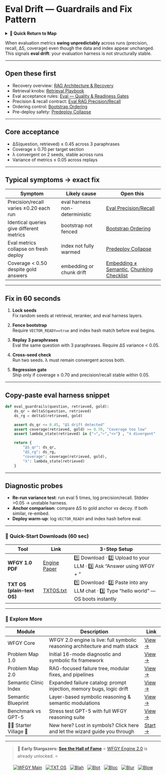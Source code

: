 # Eval Drift — Guardrails and Fix Pattern

<details>
  <summary><strong>🧭 Quick Return to Map</strong></summary>

<br>

  > You are in a sub-page of **RAG**.  
  > To reorient, go back here:  
  >
  > - [**RAG** — retrieval-augmented generation and knowledge grounding](./README.md)  
  > - [**WFGY Global Fix Map** — main Emergency Room, 300+ structured fixes](../README.md)  
  > - [**WFGY Problem Map 1.0** — 16 reproducible failure modes](../../README.md)  
  >
  > Think of this page as a desk within a ward.  
  > If you need the full triage and all prescriptions, return to the Emergency Room lobby.
</details>


When evaluation metrics **swing unpredictably** across runs (precision, recall, ΔS, coverage) even though the data and index appear unchanged.  
This signals **eval drift**: your evaluation harness is not structurally stable.

---

## Open these first
- Recovery overview: [RAG Architecture & Recovery](https://github.com/onestardao/WFGY/blob/main/ProblemMap/rag-architecture-and-recovery.md)  
- Retrieval knobs: [Retrieval Playbook](https://github.com/onestardao/WFGY/blob/main/ProblemMap/retrieval-playbook.md)  
- Eval acceptance rules: [Eval — Quality & Readiness Gates](https://github.com/onestardao/WFGY/blob/main/ProblemMap/eval/README.md)  
- Precision & recall contract: [Eval RAG Precision/Recall](https://github.com/onestardao/WFGY/blob/main/ProblemMap/eval/eval_rag_precision_recall.md)  
- Ordering control: [Bootstrap Ordering](https://github.com/onestardao/WFGY/blob/main/ProblemMap/bootstrap-ordering.md)  
- Pre-deploy safety: [Predeploy Collapse](https://github.com/onestardao/WFGY/blob/main/ProblemMap/predeploy-collapse.md)  

---

## Core acceptance
- ΔS(question, retrieved) ≤ 0.45 across 3 paraphrases  
- Coverage ≥ 0.70 per target section  
- λ convergent on 2 seeds, stable across runs  
- Variance of metrics ≤ 0.05 across replays  

---

## Typical symptoms → exact fix

| Symptom | Likely cause | Open this |
|---------|--------------|-----------|
| Precision/recall varies ±0.20 each run | eval harness non-deterministic | [Eval Precision/Recall](https://github.com/onestardao/WFGY/blob/main/ProblemMap/eval/eval_rag_precision_recall.md) |
| Identical queries give different metrics | bootstrap not fenced | [Bootstrap Ordering](https://github.com/onestardao/WFGY/blob/main/ProblemMap/bootstrap-ordering.md) |
| Eval metrics collapse on fresh deploy | index not fully warmed | [Predeploy Collapse](https://github.com/onestardao/WFGY/blob/main/ProblemMap/predeploy-collapse.md) |
| Coverage < 0.50 despite gold answers | embedding or chunk drift | [Embedding ≠ Semantic](https://github.com/onestardao/WFGY/blob/main/ProblemMap/embedding-vs-semantic.md), [Chunking Checklist](https://github.com/onestardao/WFGY/blob/main/ProblemMap/chunking-checklist.md) |

---

## Fix in 60 seconds

1. **Lock seeds**  
   Fix random seeds at retrieval, reranker, and eval harness layers.  

2. **Fence bootstrap**  
   Require `VECTOR_READY==true` and index hash match before eval begins.  

3. **Replay 3 paraphrases**  
   Eval the same question with 3 paraphrases. Require ΔS variance < 0.05.  

4. **Cross-seed check**  
   Run two seeds. λ must remain convergent across both.  

5. **Regression gate**  
   Ship only if coverage ≥ 0.70 and precision/recall stable within 0.05.  

---

## Copy-paste eval harness snippet

```python
def eval_guardrails(question, retrieved, gold):
    ds_qr = deltaS(question, retrieved)
    ds_rg = deltaS(retrieved, gold)

    assert ds_qr <= 0.45, "ΔS drift detected"
    assert coverage(retrieved, gold) >= 0.70, "Coverage too low"
    assert lambda_state(retrieved) in {"→","←","<>"} , "λ divergent"

    return {
        "ΔS_qr": ds_qr,
        "ΔS_rg": ds_rg,
        "coverage": coverage(retrieved, gold),
        "λ": lambda_state(retrieved)
    }
````

---

## Diagnostic probes

* **Re-run variance test**: run eval 5 times, log precision/recall. Stddev >0.05 → unstable harness.
* **Anchor comparison**: compare ΔS to gold anchor vs decoy. If both similar, re-embed.
* **Deploy warm-up**: log `VECTOR_READY` and index hash before eval.

---

### 🔗 Quick-Start Downloads (60 sec)

| Tool                       | Link                                                                                                                                       | 3-Step Setup                                                                             |
| -------------------------- | ------------------------------------------------------------------------------------------------------------------------------------------ | ---------------------------------------------------------------------------------------- |
| **WFGY 1.0 PDF**           | [Engine Paper](https://github.com/onestardao/WFGY/blob/main/I_am_not_lizardman/WFGY_All_Principles_Return_to_One_v1.0_PSBigBig_Public.pdf) | 1️⃣ Download · 2️⃣ Upload to your LLM · 3️⃣ Ask “Answer using WFGY + <your question>”    |
| **TXT OS (plain-text OS)** | [TXTOS.txt](https://github.com/onestardao/WFGY/blob/main/OS/TXTOS.txt)                                                                     | 1️⃣ Download · 2️⃣ Paste into any LLM chat · 3️⃣ Type “hello world” — OS boots instantly |

---

### 🧭 Explore More

| Module                   | Description                                                                  | Link                                                                                               |
| ------------------------ | ---------------------------------------------------------------------------- | -------------------------------------------------------------------------------------------------- |
| WFGY Core                | WFGY 2.0 engine is live: full symbolic reasoning architecture and math stack | [View →](https://github.com/onestardao/WFGY/tree/main/core/README.md)                              |
| Problem Map 1.0          | Initial 16-mode diagnostic and symbolic fix framework                        | [View →](https://github.com/onestardao/WFGY/tree/main/ProblemMap/README.md)                        |
| Problem Map 2.0          | RAG-focused failure tree, modular fixes, and pipelines                       | [View →](https://github.com/onestardao/WFGY/blob/main/ProblemMap/rag-architecture-and-recovery.md) |
| Semantic Clinic Index    | Expanded failure catalog: prompt injection, memory bugs, logic drift         | [View →](https://github.com/onestardao/WFGY/blob/main/ProblemMap/SemanticClinicIndex.md)           |
| Semantic Blueprint       | Layer-based symbolic reasoning & semantic modulations                        | [View →](https://github.com/onestardao/WFGY/tree/main/SemanticBlueprint/README.md)                 |
| Benchmark vs GPT-5       | Stress test GPT-5 with full WFGY reasoning suite                             | [View →](https://github.com/onestardao/WFGY/tree/main/benchmarks/benchmark-vs-gpt5/README.md)      |
| 🧙‍♂️ Starter Village 🏡 | New here? Lost in symbols? Click here and let the wizard guide you through   | [Start →](https://github.com/onestardao/WFGY/blob/main/StarterVillage/README.md)                   |

---

> 👑 **Early Stargazers: [See the Hall of Fame](https://github.com/onestardao/WFGY/tree/main/stargazers)**
> ⭐ [WFGY Engine 2.0](https://github.com/onestardao/WFGY/blob/main/core/README.md) is already unlocked. ⭐

<div align="center">

[![WFGY Main](https://img.shields.io/badge/WFGY-Main-red?style=flat-square)](https://github.com/onestardao/WFGY)
 
[![TXT OS](https://img.shields.io/badge/TXT%20OS-Reasoning%20OS-orange?style=flat-square)](https://github.com/onestardao/WFGY/tree/main/OS)
 
[![Blah](https://img.shields.io/badge/Blah-Semantic%20Embed-yellow?style=flat-square)](https://github.com/onestardao/WFGY/tree/main/OS/BlahBlahBlah)
 
[![Blot](https://img.shields.io/badge/Blot-Persona%20Core-green?style=flat-square)](https://github.com/onestardao/WFGY/tree/main/OS/BlotBlotBlot)
 
[![Bloc](https://img.shields.io/badge/Bloc-Reasoning%20Compiler-blue?style=flat-square)](https://github.com/onestardao/WFGY/tree/main/OS/BlocBlocBloc)
 
[![Blur](https://img.shields.io/badge/Blur-Text2Image%20Engine-navy?style=flat-square)](https://github.com/onestardao/WFGY/tree/main/OS/BlurBlurBlur)
 
[![Blow](https://img.shields.io/badge/Blow-Game%20Logic-purple?style=flat-square)](https://github.com/onestardao/WFGY/tree/main/OS/BlowBlowBlow)

</div>
